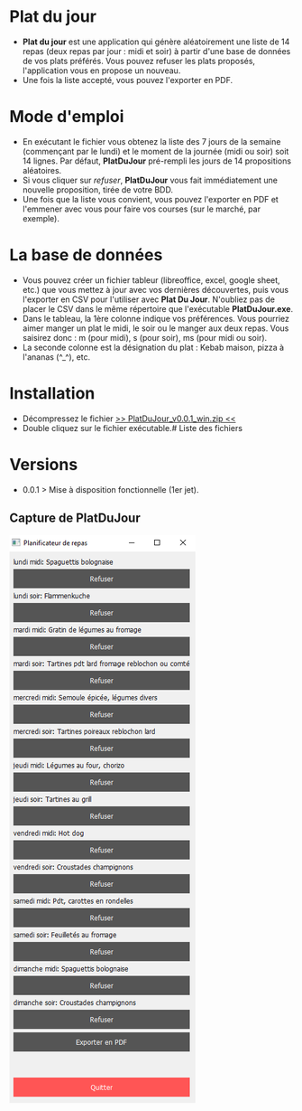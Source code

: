 # Plat du jour
- **Plat du jour** est une application qui génère aléatoirement une liste de 14 repas (deux repas par jour : midi et soir) à partir d'une base de données de vos plats préférés. Vous pouvez refuser les plats proposés, l'application vous en propose un nouveau.
- Une fois la liste accepté, vous pouvez l'exporter en PDF.

# Mode d'emploi
- En exécutant le fichier vous obtenez la liste des 7 jours de la semaine (commençant par le lundi) et le moment de la journée (midi ou soir) soit 14 lignes. Par défaut, **PlatDuJour** pré-rempli les jours de 14 propositions aléatoires.
- Si vous cliquer sur *refuser*, **PlatDuJour** vous fait immédiatement une nouvelle proposition, tirée de votre BDD.
- Une fois que la liste vous convient, vous pouvez l'exporter en PDF et l'emmener avec vous pour faire vos courses (sur le marché, par exemple).

# La base de données
- Vous pouvez créer un fichier tableur (libreoffice, excel, google sheet, etc.) que vous mettez à jour avec vos dernières découvertes, puis vous l'exporter en CSV pour l'utiliser avec **Plat Du Jour**. N'oubliez pas de placer le CSV dans le même répertoire que l'exécutable **PlatDuJour.exe**.
- Dans le tableau, la 1ère colonne indique vos préférences. Vous pourriez aimer manger un plat le midi, le soir ou le manger aux deux repas. Vous saisirez donc : m (pour midi), s (pour soir), ms (pour midi ou soir).
- La seconde colonne est la désignation du plat : Kebab maison, pizza à l'ananas (^_^), etc. 

# Installation
- Décompressez le fichier [>> PlatDuJour_v0.0.1_win.zip <<](https://github.com/gilforge/platdujour/blob/main/PlatDuJour_v0.0.1_win.zip)
- Double cliquez sur le fichier exécutable.# Liste des fichiers

# Versions
- 0.0.1 > Mise à disposition fonctionnelle (1er jet).

## Capture de PlatDuJour
![Capture v0.0.1](https://github.com/gilforge/platdujour/blob/main/img/platdujour_v0.0.1_win.png)
